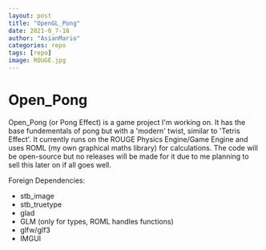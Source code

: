 ```yaml
---
layout: post
title: "OpenGL_Pong"
date: 2021-0_7-18
author: "AsianMario"
categories: repo
tags: [repo]
image: ROUGE.jpg
---
```


# Open_Pong

Open_Pong (or Pong Effect) is a game project I'm working on. It has the base fundementals of pong but with a 'modern' twist, similar to 'Tetris Effect'. It currently runs on the ROUGE Physics Engine/Game Engine and uses ROML (my own graphical maths library) for calculations. The code will be open-source but no releases will be made for it due to me planning to sell this later on if all goes well.

Foreign Dependencies:

- stb_image
- stb_truetype
- glad
- GLM (only for types, ROML handles functions)
- glfw/glf3
- IMGUI
